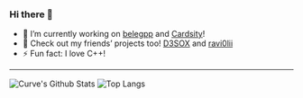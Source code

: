 ### Hi there 👋
- 🔭 I’m currently working on [belegpp](https://github.com/belegpp/) and [Cardsity](https://github.com/Cardsity)!
- 💬 Check out my friends’ projects too! [D3SOX](https://github.com/D3SOX) and [ravi0lii](https://github.com/ravi0lii)
- ⚡ Fun fact: I love C++!

---

<img align="center" alt="Curve's Github Stats" src="https://github-readme-stats.vercel.app/api?username=Curve&show_icons=true&hide_border=true&theme=dark" />
<img align="center" alt="Top Langs" src="https://github-readme-stats.vercel.app/api/top-langs/?username=Curve&layout=compact&hide_border=true&theme=dark" />
